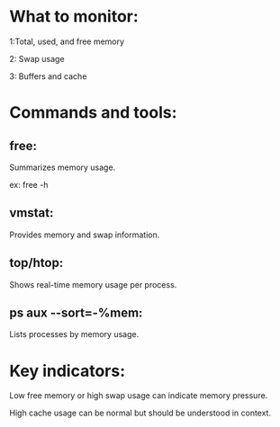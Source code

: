 # What to monitor:

1:Total, used, and free memory

2: Swap usage

3: Buffers and cache

# Commands and tools:
## free: 
Summarizes memory usage.

ex: free -h

## vmstat:
Provides memory and swap information.
## top/htop:
Shows real-time memory usage per process.
## ps aux --sort=-%mem:
Lists processes by memory usage.

# Key indicators:
Low free memory or high swap usage can indicate memory pressure.

High cache usage can be normal but should be understood in context.

